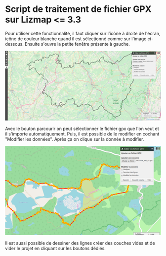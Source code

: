 # Script de traitement de fichier GPX sur Lizmap <= 3.3

Pour utiliser cette fonctionnalité, il faut cliquer sur l’icône à droite de l'écran,
icône de couleur blanche quand il est sélectionné comme sur l'image ci-dessous. Ensuite s'ouvre la petite fenêtre présente
à gauche.

![startgpx](gpxstart.png)

Avec le bouton parcourir on peut sélectionner le fichier gpx que l'on veut et il
s'importe automatiquement.
Puis, il est possible de le modifier en cochant "Modifier les données".
Après ça on clique sur la donnée à modifier.

![editgpx](editgpx.png)

Il est aussi possible de dessiner des lignes créer des couches vides
et de vider le projet en cliquant sur les boutons dédiés.
